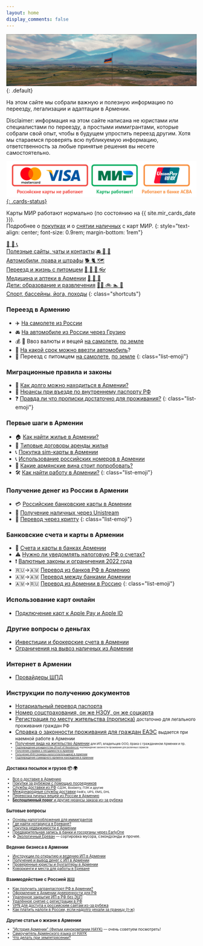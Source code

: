 ```yaml
---
layout: home
display_comments: false
---
```


![Флаг Армении на фоне Арарата](/files/ararat.jpg){: .default}

На этом сайте мы собрали важную и полезную информацию по переезду, легализации и адаптации в Армении.

Disclaimer: информация на этом сайте написана не юристами или специалистами по переезду, а простыми
иммигрантами, которые собрали свой опыт, чтобы в будущем упростить переезд другим. Хотя мы стараемся
проверять всю публикуемую информацию, ответственность за любые принятые решения вы несете самостоятельно.

[![Состояние работы платежных карт в Армении](/files/cards-status.jpg){: .cards-status}](/money/russian-cards.html)

Карты МИР работают нормально (по состоянию на {{ site.mir_cards_date }}).<br> Подробнее о
[покупках](/money/russian-cards.md#mir) и о [снятии наличных](/money/russian-cards.md#cash) с карт МИР.
{: style="text-align: center; font-size: 0.9rem; margin-bottom: 1rem"}

<a class="btn btn-shortcut" href="/life/contacts.html"><span>🔗 💬 📞</span><br> Полезные сайты, чаты и контакты</a>
<a class="btn btn-shortcut" href="/drive/"><span>🚘 🪪️ 🚓</span><br> Автомобили, права и штрафы</a>
<a class="btn btn-shortcut" href="/animals/"><span>🐕 🐈 🗺️</span><br> Переезд и жизнь с питомцем</a>
<a class="btn btn-shortcut" href="/life/healthcare.html"><span>🏥 💊 🦷 👓</span><br> Медицина и аптеки в Армении</a>
<a class="btn btn-shortcut" href="/life/children.html"><span>🚸 🏫 🎢</span><br> Дети: образование и развлечения</a>
<a class="btn btn-shortcut" href="/life/wellness.html"><span>🏋️‍♀️ 🚲️ 🏊 🥾</span><br> Спорт, бассейны, йога, походы</a>
{: class="shortcuts"}

<div class="cards index">
<div class="card">

### Переезд в Армению

- ✈️ [На самолете из России](/moving/by-air.md) 
- 🚘 [На автомобиле из России через Грузию](/moving/by-car.md)
- 💰 🧳 Ввоз валюты и вещей [на самолете](/moving/by-air.md#customs), [по земле](/moving/by-car.md#customs)
- 🚗 [На какой срок можно ввезти автомобиль](/moving/by-car.md#на-какой-срок-можно-ввезти-автомобиль-в-армению)?
- 🐾 Переезд с питомцем [на самолете](/animals/flight-to-armenia.md), [по земле](/animals/ground-to-armenia.md)
{: class="list-emoji"}

### Миграционные правила и законы

- 🛂 [Как долго можно находиться в Армении?](/migration.md#terms)
- 📕 [Нюансы при въезде по внутреннему паспорту РФ](migration.md#nopassport)
- ❓ [Правда ли что прописки достаточно для проживания?](/migration.md#p5)
{: class="list-emoji"}

### Первые шаги в Армении

- 🏠 [Как найти жилье в Армении?](/life/rent-house.md)
- 📝 [Типовые договоры аренды жилья](/life/rent-house.md#contract)
- 📞 [Покупка sim-карты в Армении](/cellular.md)
- 📞 [Использование российских номеров в Армении](/cellular/russian-sim.md)
- 🍷 [Какие армянские вина стоит попробовать?](/armenian-wines.md)
- 🛠️ [Как найти работу в Армении?](/life/jobs.md)
{: class="list-emoji"}

</div>
<div class="card">

### Получение денег из России в Армении

- 💳 [Российские банковские карты в Армении](/money/russian-cards.md)
- 💸 [Получение наличных через Unistream](/money/unistream.md)
- 🚀 [Перевод через крипту](/money/crypto.md)
{: class="list-emoji"}

### Банковские счета и карты в Армении

- 🏦 [Счета и карты в банках Армении](/banks/index.md)
- ⚠️ [Нужно ли уведомлять налоговую РФ о счетах?](/russia/notifications.md)
- ❗ [Валютные законы и ограничения 2022 года](/money/restrictions.md)
- 🇷🇺→️🇦🇲 [Перевод из банков РФ в Армению](/money/bank-transfer-ru-am.md)
- 🇦🇲→️🇦🇲 [Перевод между банками Армении](/money/bank-transfer-am.md)
- 🇦🇲→️🇷🇺 [Перевод из Армении в Россию](/money/bank-transfer-am-ru.md)
{: class="list-emoji"}

### Использование карт онлайн

- [Подключение карт к Apple Pay и Apple ID](/money/cards-apple.md)

### Другие вопросы о деньгах 

- [Инвестиции и брокерские счета в Армении](./money/investment.md)
- [Ограничения на вывоз наличных из Армении](./moving/out-money.md)
  
### Интернет в Армении

- [Провайдеры ШПД](./internet/internet-providers.md)

</div>
<div class="card-wide">

### Инструкции по получению документов

- [Нотариальный перевод паспорта](/documents/passport-translation.md)
- [Номер соцстрахования, он же НЗОУ, он же соцкарта](/documents/social-number.md)
- [Регистрация по месту жительства (прописка)](/documents/registration.md) <small>достаточно для легального проживания граждан РФ</small>
- [Справка о законности проживания для граждан ЕАЭС](/documents/eaeu-cert.md) <small>выдается при наемной работе в Армении<small>
- [Получение вида на жительство Армении](/documents/residence.md) <small>для ИП, владельцев ООО, брака с гражданином Армении и пр.<small>
- [Подтверждение резидентства (Proof of Residence)](/documents/proof-of-residence.md) <small>подтверждение законности проживания для различных сервисов</small>
- [Получение справки о несудимости в Армении](/documents/non-conviction.md)
- [Получение ИНН (номера налогоплательщика) в Армении](/documents/tin.md)
- [Подтверждение суммарного времени нахождения в Армении](/documents/proof-of-time.md)

</div>
<div class="card">

### Доставка посылок и грузов 📦 🌍

- [Все о доставке в Армению](delivery/index.md)
- [Покупки за рубежом с помощью посредников](delivery/index.md#mailforwarding)
- [Службы доставки из РФ](/delivery/services.md#ru) <small>СДЭК, Boxberry, ПЭК и другие</small>
- [Международные службы доставки](/delivery/services.md#int) <small>FedEx, UPS, EMS, DHL</small>
- [Перевозка личных вещей из России в Армению](delivery/index.md#amtrans)
- [**Беспошлинный порог** и другие нюансы заказа из-за рубежа](delivery/index.md#taxes)

</div>
<div class="card">

### Бытовые вопросы

- [Основы налогообложения для иммигрантов](/taxes.md)
- [Где найти нотариуса в Ереване?](/attorneys.md)
- [Покупка недвижимости в Армении](/life/buying-home.md)
- [Предварительная запись в банки и госорганы через EarlyOne](/life/earlyone.md)
- ♻️ [Экологичный Ереван](https://darkened-dodo-386.notion.site/b3b90ecff8d14a82ac99f5036ea0b10e) — сортировка мусора, сэкондхэнды и прочее.

</div>
<div class="card">

### Ведение бизнеса в Армении

- [Инструкции по открытию и ведению ИП в Армении](/business/ip.md)
- [Получение и вывод денег с ИП в Армении](/business/ip-money.md)
- [Проверенные юристы и бухгалтеры в Армении](/business/contacts.md)
- [Коворкинги и места для работы в Ереване](/business/coworking.md)

</div>
<div class="card">

### Взаимодействие с Россией 🇷🇺

- [Как получить загранпаспорт РФ в Армении?](/russia/zagran.md)
- [Оформление в Армении доверенности для РФ](/russia/power-of-attorney.md)
- [Удаленное закрытие ИП в РФ без ЭЦП](/russia/ru-ip-close.md)
- [Удалённое снятие с регистрации в РФ](/russia/unregister.md)
- [VPN для доступа к российским сайтам из-за рубежа](/russia/russian-vpn.md)
- [Как платить налоги в России, если надолго уехали за границу (т-ж)](https://journal.tinkoff.ru/farewell)

</div>
</div>

### Другие статьи о жизни в Армении

- ["История Армении" (Фильм кинокомпании HAYK)](https://youtu.be/w6M5bD2J5hs) — очень советуем посмотреть!
- [Самоучитель Армянского языка от HAYK](https://www.youtube.com/watch?v=FxWdEqqAC1o)
- [Что делать при землетрясении?](https://help.move2armenia.am/docs/chto-delat-pri-zemletryasenii)
